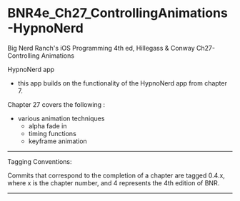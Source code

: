 BNR4e_Ch27_ControllingAnimations-HypnoNerd
====================

Big Nerd Ranch's iOS Programming 4th ed, Hillegass & Conway
Ch27-Controlling Animations

HypnoNerd app 
- this app builds on the functionality of the HypnoNerd app from chapter 7.

Chapter 27 covers the following :
- various animation techniques
	- alpha fade in
	- timing functions
	- keyframe animation


-----------------------------------
Tagging Conventions: 

Commits that correspond to the completion of a chapter are tagged 0.4.x, 
where x is the chapter number, and 4 represents the 4th edition of BNR. 

-----------------------------------
